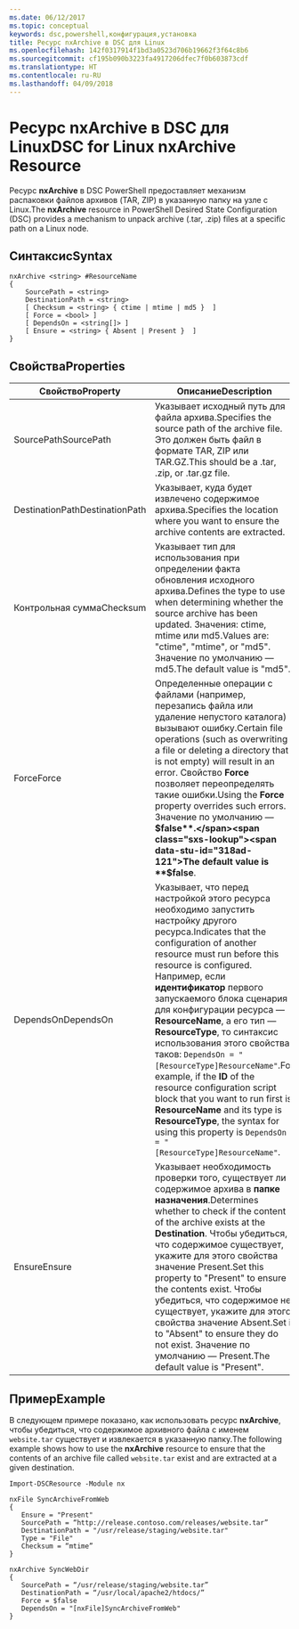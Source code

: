 ```yaml
---
ms.date: 06/12/2017
ms.topic: conceptual
keywords: dsc,powershell,конфигурация,установка
title: Ресурс nxArchive в DSC для Linux
ms.openlocfilehash: 142f0317914f1bd3a0523d706b19662f3f64c8b6
ms.sourcegitcommit: cf195b090b3223fa4917206dfec7f0b603873cdf
ms.translationtype: HT
ms.contentlocale: ru-RU
ms.lasthandoff: 04/09/2018
---
```

# <a name="dsc-for-linux-nxarchive-resource"></a><span data-ttu-id="318ad-103">Ресурс nxArchive в DSC для Linux</span><span class="sxs-lookup"><span data-stu-id="318ad-103">DSC for Linux nxArchive Resource</span></span>

<span data-ttu-id="318ad-104">Ресурс **nxArchive** в DSC PowerShell предоставляет механизм распаковки файлов архивов (TAR, ZIP) в указанную папку на узле с Linux.</span><span class="sxs-lookup"><span data-stu-id="318ad-104">The **nxArchive** resource in PowerShell Desired State Configuration (DSC) provides a mechanism to unpack archive (.tar, .zip) files at a specific path on a Linux node.</span></span>

## <a name="syntax"></a><span data-ttu-id="318ad-105">Синтаксис</span><span class="sxs-lookup"><span data-stu-id="318ad-105">Syntax</span></span>

```
nxArchive <string> #ResourceName
{
    SourcePath = <string>
    DestinationPath = <string>
    [ Checksum = <string> { ctime | mtime | md5 }  ]
    [ Force = <bool> ]
    [ DependsOn = <string[]> ]
    [ Ensure = <string> { Absent | Present }  ]
}
```

## <a name="properties"></a><span data-ttu-id="318ad-106">Свойства</span><span class="sxs-lookup"><span data-stu-id="318ad-106">Properties</span></span>

|  <span data-ttu-id="318ad-107">Свойство</span><span class="sxs-lookup"><span data-stu-id="318ad-107">Property</span></span> |  <span data-ttu-id="318ad-108">Описание</span><span class="sxs-lookup"><span data-stu-id="318ad-108">Description</span></span> |
|---|---|
| <span data-ttu-id="318ad-109">SourcePath</span><span class="sxs-lookup"><span data-stu-id="318ad-109">SourcePath</span></span>| <span data-ttu-id="318ad-110">Указывает исходный путь для файла архива.</span><span class="sxs-lookup"><span data-stu-id="318ad-110">Specifies the source path of the archive file.</span></span> <span data-ttu-id="318ad-111">Это должен быть файл в формате TAR, ZIP или TAR.GZ.</span><span class="sxs-lookup"><span data-stu-id="318ad-111">This should be a .tar, .zip, or .tar.gz file.</span></span> |
| <span data-ttu-id="318ad-112">DestinationPath</span><span class="sxs-lookup"><span data-stu-id="318ad-112">DestinationPath</span></span>| <span data-ttu-id="318ad-113">Указывает, куда будет извлечено содержимое архива.</span><span class="sxs-lookup"><span data-stu-id="318ad-113">Specifies the location where you want to ensure the archive contents are extracted.</span></span>|
| <span data-ttu-id="318ad-114">Контрольная сумма</span><span class="sxs-lookup"><span data-stu-id="318ad-114">Checksum</span></span>| <span data-ttu-id="318ad-115">Указывает тип для использования при определении факта обновления исходного архива.</span><span class="sxs-lookup"><span data-stu-id="318ad-115">Defines the type to use when determining whether the source archive has been updated.</span></span> <span data-ttu-id="318ad-116">Значения: ctime, mtime или md5.</span><span class="sxs-lookup"><span data-stu-id="318ad-116">Values are: "ctime", "mtime", or "md5".</span></span> <span data-ttu-id="318ad-117">Значение по умолчанию — md5.</span><span class="sxs-lookup"><span data-stu-id="318ad-117">The default value is "md5".</span></span>|
| <span data-ttu-id="318ad-118">Force</span><span class="sxs-lookup"><span data-stu-id="318ad-118">Force</span></span>| <span data-ttu-id="318ad-119">Определенные операции с файлами (например, перезапись файла или удаление непустого каталога) вызывают ошибку.</span><span class="sxs-lookup"><span data-stu-id="318ad-119">Certain file operations (such as overwriting a file or deleting a directory that is not empty) will result in an error.</span></span> <span data-ttu-id="318ad-120">Свойство **Force** позволяет переопределять такие ошибки.</span><span class="sxs-lookup"><span data-stu-id="318ad-120">Using the **Force** property overrides such errors.</span></span> <span data-ttu-id="318ad-121">Значение по умолчанию — **$false**.</span><span class="sxs-lookup"><span data-stu-id="318ad-121">The default value is **$false**.</span></span>|
| <span data-ttu-id="318ad-122">DependsOn</span><span class="sxs-lookup"><span data-stu-id="318ad-122">DependsOn</span></span> | <span data-ttu-id="318ad-123">Указывает, что перед настройкой этого ресурса необходимо запустить настройку другого ресурса.</span><span class="sxs-lookup"><span data-stu-id="318ad-123">Indicates that the configuration of another resource must run before this resource is configured.</span></span> <span data-ttu-id="318ad-124">Например, если **идентификатор** первого запускаемого блока сценария для конфигурации ресурса — **ResourceName**, а его тип — **ResourceType**, то синтаксис использования этого свойства таков: `DependsOn = "[ResourceType]ResourceName"`.</span><span class="sxs-lookup"><span data-stu-id="318ad-124">For example, if the **ID** of the resource configuration script block that you want to run first is **ResourceName** and its type is **ResourceType**, the syntax for using this property is `DependsOn = "[ResourceType]ResourceName"`.</span></span>|
| <span data-ttu-id="318ad-125">Ensure</span><span class="sxs-lookup"><span data-stu-id="318ad-125">Ensure</span></span>| <span data-ttu-id="318ad-126">Указывает необходимость проверки того, существует ли содержимое архива в **папке назначения**.</span><span class="sxs-lookup"><span data-stu-id="318ad-126">Determines whether to check if the content of the archive exists at the **Destination**.</span></span> <span data-ttu-id="318ad-127">Чтобы убедиться, что содержимое существует, укажите для этого свойства значение Present.</span><span class="sxs-lookup"><span data-stu-id="318ad-127">Set this property to "Present" to ensure the contents exist.</span></span> <span data-ttu-id="318ad-128">Чтобы убедиться, что содержимое не существует, укажите для этого свойства значение Absent.</span><span class="sxs-lookup"><span data-stu-id="318ad-128">Set it to "Absent" to ensure they do not exist.</span></span> <span data-ttu-id="318ad-129">Значение по умолчанию — Present.</span><span class="sxs-lookup"><span data-stu-id="318ad-129">The default value is "Present".</span></span>|

## <a name="example"></a><span data-ttu-id="318ad-130">Пример</span><span class="sxs-lookup"><span data-stu-id="318ad-130">Example</span></span>

<span data-ttu-id="318ad-131">В следующем примере показано, как использовать ресурс **nxArchive**, чтобы убедиться, что содержимое архивного файла с именем `website.tar` существует и извлекается в указанную папку.</span><span class="sxs-lookup"><span data-stu-id="318ad-131">The following example shows how to use the **nxArchive** resource to ensure that the contents of an archive file called `website.tar` exist and are extracted at a given destination.</span></span>

```
Import-DSCResource -Module nx

nxFile SyncArchiveFromWeb
{
   Ensure = "Present"
   SourcePath = “http://release.contoso.com/releases/website.tar”
   DestinationPath = "/usr/release/staging/website.tar"
   Type = "File"
   Checksum = “mtime”
}

nxArchive SyncWebDir
{
   SourcePath = “/usr/release/staging/website.tar”
   DestinationPath = “/usr/local/apache2/htdocs/”
   Force = $false
   DependsOn = "[nxFile]SyncArchiveFromWeb"
}
```